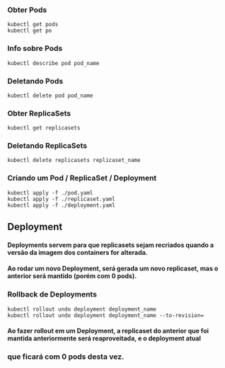### Obter Pods
```
kubectl get pods
kubectl get po
```

### Info sobre Pods
```
kubectl describe pod pod_name
```

### Deletando Pods
```
kubectl delete pod pod_name
```

### Obter ReplicaSets
```
kubectl get replicasets
```

### Deletando ReplicaSets
```
kubectl delete replicasets replicaset_name
```

### Criando um Pod / ReplicaSet / Deployment
```
kubectl apply -f ./pod.yaml
kubectl apply -f ./replicaset.yaml
kubectl apply -f ./deployment.yaml
```

## Deployment
#### Deployments servem para que replicasets sejam recriados quando a versão da imagem dos containers for alterada.
#### Ao rodar um novo Deployment, será gerada um novo replicaset, mas o anterior será mantido (porém com 0 pods).

### Rollback de Deployments
```
kubectl rollout undo deployment deployment_name
kubectl rollout undo deployment deployment_name --to-revision=
```
#### Ao fazer rollout em um Deployment, a replicaset do anterior que foi mantida anteriormente será reaproveitada, e o deployment atual
### que ficará com 0 pods desta vez.